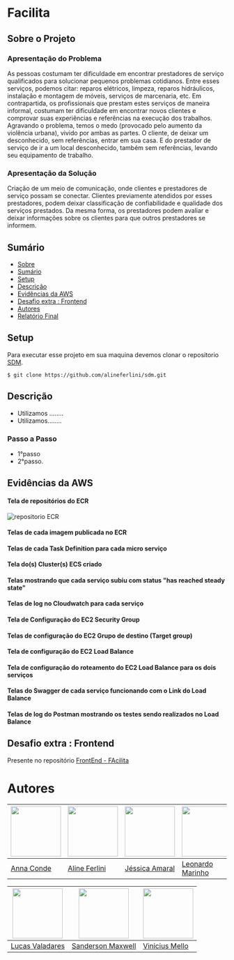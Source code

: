 # Facilita
<div id='sobre'/>  

## Sobre o Projeto
### Apresentação do Problema
As pessoas costumam ter dificuldade em encontrar prestadores de serviço qualificados para solucionar pequenos problemas cotidianos. Entre esses serviços, podemos citar: reparos elétricos, limpeza, reparos hidráulicos, instalação e montagem de móveis, serviços de marcenaria, etc.
Em contrapartida, os profissionais que prestam estes serviços de maneira informal, costumam ter dificuldade em encontrar novos clientes e comprovar suas experiências e referências na execução dos trabalhos.
Agravando o problema, temos o medo (provocado pelo aumento da violência urbana), vivido por ambas as partes. O cliente, de deixar um desconhecido, sem referências, entrar em sua casa. E do prestador de serviço de ir a um local desconhecido, também sem referências, levando seu equipamento de trabalho. 

### Apresentação da Solução
Criação de um meio de comunicação, onde clientes e prestadores de serviço possam se conectar. Clientes previamente atendidos por esses prestadores, podem deixar classificação de confiabilidade e qualidade dos serviços prestados. Da mesma forma, os prestadores podem avaliar e deixar informações sobre os clientes para que outros prestadores se informem.

<div id='sumario'/>  

## Sumário

* [Sobre](#sobre)
* [Sumário](#sumario)
* [Setup](#setup)
* [Descrição](#dsc)
* [Evidências da AWS](#evd)
* [Desafio extra : Frontend](#desafio)
* [Autores](#autores)
* [Relatório Final](https://docs.google.com/document/d/1zljkuIHTbY5ccxNhm79-vIanueB_9vSxUbPIT3JEsfo/edit?usp=sharing)

<div id='setup'/>  

## Setup

Para executar esse projeto em sua maquina devemos clonar o repositorio [SDM](https://github.com/alineferlini/sdm.git).
```shell
$ git clone https://github.com/alineferlini/sdm.git
```
<div id='dsc'/> 

## Descrição
 <ul>
  <li> Utilizamos ........ </li>
  <li> Utilizamos........ </li>
</ul>

### Passo a Passo
<ul>
  <li> 1°passo </li>
  <li> 2°passo. </li> 

</ul>

<div id='evd'/> 

## Evidências da AWS

#### Tela de repositórios do ECR
![repositorio ECR](https://i.imgur.com/qK5s148.jpg)

#### Telas de cada imagem publicada no ECR
#### Telas de cada Task Definition para cada micro serviço
#### Tela do(s) Cluster(s) ECS criado
#### Telas mostrando que cada serviço subiu com status "has reached steady state"
#### Telas de log no Cloudwatch para cada serviço
#### Tela de Configuração do EC2 Security Group
#### Telas de configuração do EC2 Grupo de destino (Target group)
#### Tela de configuração do EC2 Load Balance
#### Tela de configuração do roteamento do EC2 Load Balance para os dois serviços
#### Telas do Swagger de cada serviço funcionando com o Link do Load Balance
#### Telas de log do Postman mostrando os testes sendo realizados no Load Balance




<div id='desafio'/> 

## Desafio extra : Frontend
Presente no repositório [FrontEnd - FAcilita](https://github.com/ldevLucasl/sdm-rn.git)

# Autores
| <img src="https://avatars.githubusercontent.com/u/102473494?v=4" width=115 > | <img src="https://avatars.githubusercontent.com/u/89555322?v=4" width=115 >| <img src="https://avatars.githubusercontent.com/u/89614560?v=4" width=115 > | <img src="https://avatars.githubusercontent.com/u/81639502?v=4" width=115 >
|---|---|---|---|
| [Anna Conde](https://github.com/annaconde) | [Aline Ferlini](https://github.com/alineferlini) | [Jéssica Amaral](https://github.com/JessicaKAmaral) | [ Leonardo   Marinho ](https://github.com/leozaomarinho) 

| <img src="https://avatars.githubusercontent.com/u/62044186?v=" width=115 > | <img src="https://avatars.githubusercontent.com/u/80972527?v=4" width=115 > | <img src="https://avatars.githubusercontent.com/u/102559866?v=4" width=115 >
|---|---|---|
| [Lucas Valadares](https://github.com/ldevLucasl) | [Sanderson Maxwell](https://github.com/SandersonMaxwell) | [Vinicius Mello](https://github.com/viniciusMelloo) 

